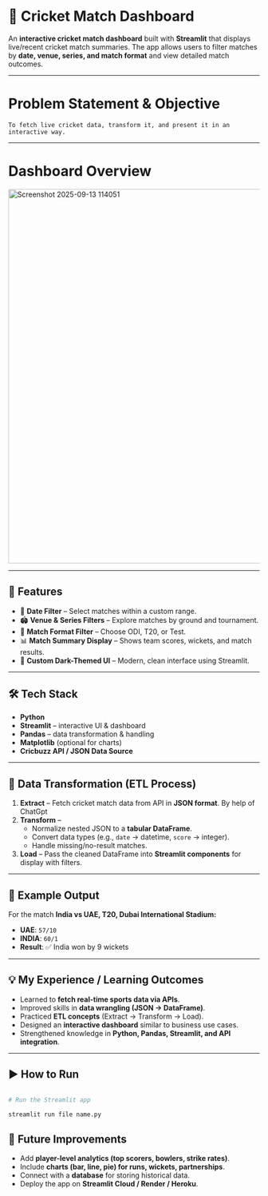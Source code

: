 # 🏏 Cricket Match Dashboard

An **interactive cricket match dashboard** built with **Streamlit** that displays live/recent cricket match summaries. The app allows users to filter matches by **date, venue, series, and match format** and view detailed match outcomes.

---

# Problem Statement & Objective
    
    To fetch live cricket data, transform it, and present it in an interactive way.

---

# Dashboard Overview

<img width="1897" height="749" alt="Screenshot 2025-09-13 114051" src="https://github.com/user-attachments/assets/9aeb5c70-7498-41f1-b299-13a95148a3ee" />

---

## 🚀 Features

* 📅 **Date Filter** – Select matches within a custom range.
* 🏟️ **Venue & Series Filters** – Explore matches by ground and tournament.
* 🏏 **Match Format Filter** – Choose ODI, T20, or Test.
* 📊 **Match Summary Display** – Shows team scores, wickets, and match results.
* 🎨 **Custom Dark-Themed UI** – Modern, clean interface using Streamlit.

---

## 🛠️ Tech Stack

* **Python**
* **Streamlit** – interactive UI & dashboard
* **Pandas** – data transformation & handling
* **Matplotlib** (optional for charts)
* **Cricbuzz API / JSON Data Source**

---

## 🔄 Data Transformation (ETL Process)

1. **Extract** – Fetch cricket match data from API in **JSON format**. By help of ChatGpt
2. **Transform** –
   * Normalize nested JSON to a **tabular DataFrame**.
   * Convert data types (e.g., `date` → datetime, `score` → integer).
   * Handle missing/no-result matches.
3. **Load** – Pass the cleaned DataFrame into **Streamlit components** for display with filters.

---

## 📖 Example Output

For the match **India vs UAE, T20, Dubai International Stadium:**

* **UAE**: `57/10`
* **INDIA**: `60/1`
* **Result**: ✅ India won by 9 wickets

---

## 💡 My Experience / Learning Outcomes

* Learned to **fetch real-time sports data via APIs**.
* Improved skills in **data wrangling (JSON → DataFrame)**.
* Practiced **ETL concepts** (Extract → Transform → Load).
* Designed an **interactive dashboard** similar to business use cases.
* Strengthened knowledge in **Python, Pandas, Streamlit, and API integration**.

---

## ▶️ How to Run

```bash

# Run the Streamlit app

streamlit run file name.py

```

## 📌 Future Improvements

* Add **player-level analytics (top scorers, bowlers, strike rates)**.
* Include **charts (bar, line, pie) for runs, wickets, partnerships**.
* Connect with a **database** for storing historical data.
* Deploy the app on **Streamlit Cloud / Render / Heroku**.



